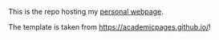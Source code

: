 This is the repo hosting my [personal webpage](https://suzana-rita.github.io). 

The template is taken from https://academicpages.github.io/!
